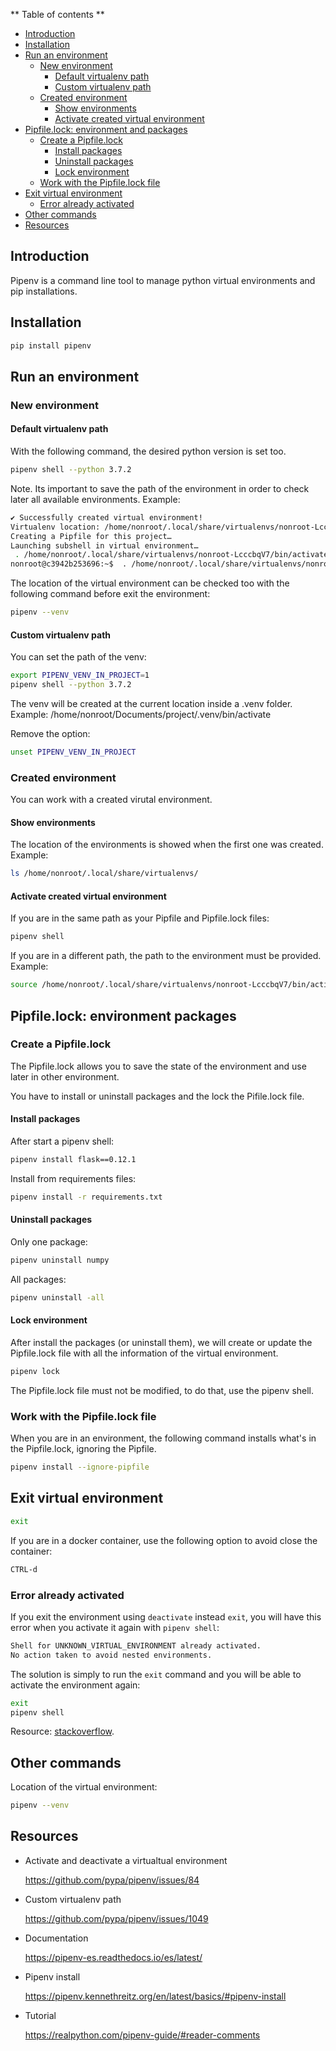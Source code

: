 ** Table of contents **
- [Introduction](#introduction)
- [Installation](#installation)
- [Run an environment](#run_an_environment)
  - [New environment](#new_environment)
      - [Default virtualenv path](#new_environment_default_path)
      - [Custom virtualenv path](#new_environment_custom_path)
  - [Created environment](#created_environment)
      - [Show environments](#show_environments)
      - [Activate created virtual environment](#activate_created_virtual_environment)
- [Pipfile.lock: environment and packages](#pipfile_lock)
  - [Create a Pipfile.lock](#create_a_pipfile.lock)
      - [Install packages](#install_packages)
      - [Uninstall packages](#uninstall_packages)
      - [Lock environment](#lock_environment)
  - [Work with the Pipfile.lock file](#work_with_the_pipfile_lock_file)
- [Exit virtual environment](#exit_virtual_environment)
  - [Error already activated](#error_already_activated)
- [Other commands](#other_commands)
- [Resources](#resources)

<a name="introduction"></a>
## Introduction

Pipenv is a command line tool to manage python virtual environments and pip installations.

<a name="installation"></a>
## Installation

```bash
pip install pipenv
```

<a name="run_an_environment"></a>
## Run an environment

<a name="new_environment"></a>
### New environment

<a name="new_environment_default_path"></a>
#### Default virtualenv path

With the following command, the desired python version is set too.

```bash
pipenv shell --python 3.7.2
```

Note. Its important to save the path of the environment in order to check later all available environments. Example:

```bash
✔ Successfully created virtual environment!                                                                    
Virtualenv location: /home/nonroot/.local/share/virtualenvs/nonroot-LcccbqV7                                   
Creating a Pipfile for this project…                                                                           
Launching subshell in virtual environment…                                                                     
 . /home/nonroot/.local/share/virtualenvs/nonroot-LcccbqV7/bin/activate                                        
nonroot@c3942b253696:~$  . /home/nonroot/.local/share/virtualenvs/nonroot-LcccbqV7/bin/activate
```

The location of the virtual environment can be checked too with the following command before exit the environment:

```bash
pipenv --venv
```

<a name="new_environment_custom_path"></a>
#### Custom virtualenv path

You can set the path of the venv:

```bash
export PIPENV_VENV_IN_PROJECT=1
pipenv shell --python 3.7.2
```

The venv will be created at the current location inside a .venv folder. Example: /home/nonroot/Documents/project/.venv/bin/activate

Remove the option:

```bash
unset PIPENV_VENV_IN_PROJECT
```

<a name="created_environment"></a>
### Created environment

You can work with a created virutal environment.

<a name="show_environments"></a>
#### Show environments

The location of the environments is showed when the first one was created. Example:

```bash
ls /home/nonroot/.local/share/virtualenvs/
```

<a name="activate_created_virtual_environment"></a>
#### Activate created virtual environment

If you are in the same path as your Pipfile and Pipfile.lock files:

```bash
pipenv shell
```

If you are in a different path, the path to the environment must be provided. Example:

```bash
source /home/nonroot/.local/share/virtualenvs/nonroot-LcccbqV7/bin/activate
```

<a name="pipfile_lock"></a>
## Pipfile.lock: environment packages

<a name="create_a_pipfile.lock"></a>
### Create a Pipfile.lock

The Pipfile.lock allows you to save the state of the environment and use later in other environment.

You have to install or uninstall packages and the lock the Pifile.lock file.

<a name="install_packages"></a>
#### Install packages

After start a pipenv shell:

```bash
pipenv install flask==0.12.1
```

Install from requirements files:

```bash
pipenv install -r requirements.txt
```

<a name="uninstall_packages"></a>
#### Uninstall packages

Only one package:

```bash
pipenv uninstall numpy
```

All packages:

```bash
pipenv uninstall -all
```

<a name="lock_environment"></a>
#### Lock environment

After install the packages (or uninstall them), we will create or update the Pipfile.lock file with all the information of the virtual environment.

```bash
pipenv lock
```

The Pipfile.lock file must not be modified, to do that, use the pipenv shell.

<a name="work_with_the_pipfile_lock_file"></a>
### Work with the Pipfile.lock file

When you are in an environment, the following command installs what's in the Pipfile.lock, ignoring the Pipfile.

```bash
pipenv install --ignore-pipfile
```

<a name="exit_virtual_environment"></a>
## Exit virtual environment

```bash
exit
```

If you are in a docker container, use the following option to avoid close the container:

```bash
CTRL-d
```

<a name="error_already_activated"></a>
### Error already activated

If you exit the environment using `deactivate` instead `exit`, you will have this error when you activate it again with `pipenv shell`:

```bash
Shell for UNKNOWN_VIRTUAL_ENVIRONMENT already activated.
No action taken to avoid nested environments.
```

The solution is simply to run the `exit` command and you will be able to activate the environment again:

```bash
exit
pipenv shell
```

Resource: [stackoverflow](https://stackoverflow.com/questions/49944871/deactivate-a-pipenv-environment).

<a name="other_commands"></a>
## Other commands

Location of the virtual environment:

```bash
pipenv --venv
```

<a name="resources"></a>
## Resources

- Activate and deactivate a virtualtual environment

  https://github.com/pypa/pipenv/issues/84

- Custom virtualenv path

  https://github.com/pypa/pipenv/issues/1049

- Documentation

  https://pipenv-es.readthedocs.io/es/latest/

- Pipenv install

  https://pipenv.kennethreitz.org/en/latest/basics/#pipenv-install

- Tutorial

  https://realpython.com/pipenv-guide/#reader-comments
